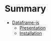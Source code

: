 # Summary


 * [Dataframe-js](README.md)
    * [Presentation](README.md#presentation)
    * [Installation](README.md#installation)
